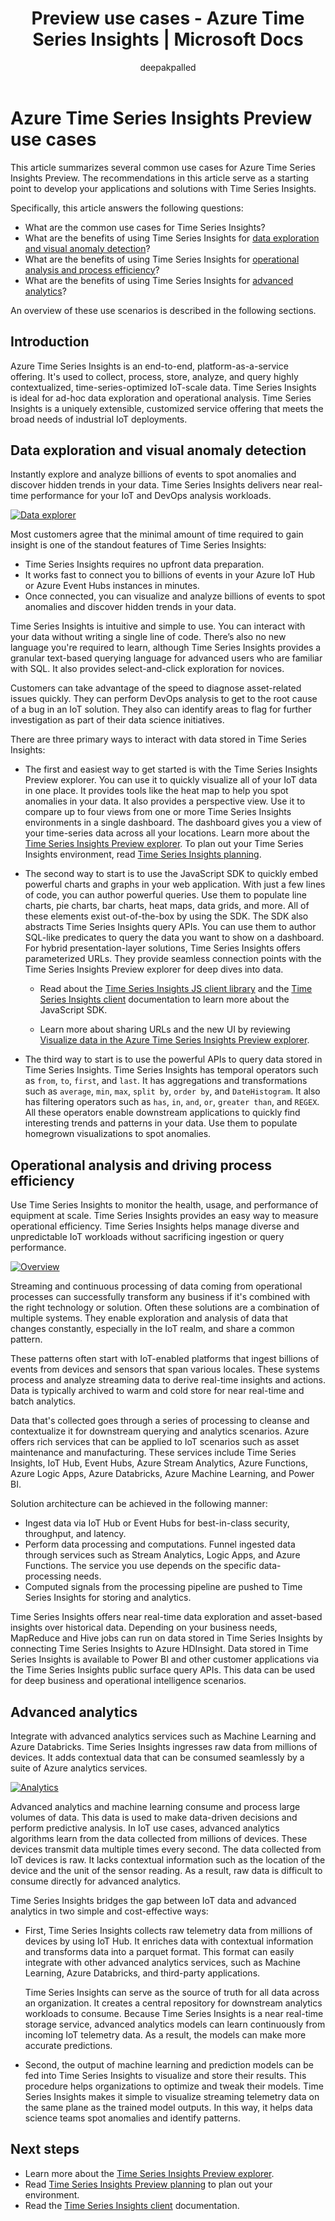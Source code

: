 ﻿---
title: 'Preview use cases - Azure Time Series Insights | Microsoft Docs'
description: Learn about Azure Time Series Insights Preview use cases.
author: deepakpalled
ms.author: dpalled
manager: cshankar
ms.workload: big-data
ms.service: time-series-insights
services: time-series-insights
ms.topic: conceptual
ms.date: 02/07/2020
ms.custom: seodec18
---

# Azure Time Series Insights Preview use cases

This article summarizes several common use cases for Azure Time Series Insights Preview. The recommendations in this article serve as a starting point to develop your applications and solutions with Time Series Insights.

Specifically, this article answers the following questions:

* What are the common use cases for Time Series Insights?
* What are the benefits of using Time Series Insights for [data exploration and visual anomaly detection](#data-exploration-and-visual-anomaly-detection)?
* What are the benefits of using Time Series Insights for [operational analysis and process efficiency](#operational-analysis-and-driving-process-efficiency)?
* What are the benefits of using Time Series Insights for [advanced analytics](#advanced-analytics)?

An overview of these use scenarios is described in the following sections.

## Introduction

Azure Time Series Insights is an end-to-end, platform-as-a-service offering. It's used to collect, process, store, analyze, and query highly contextualized, time-series-optimized IoT-scale data. Time Series Insights is ideal for ad-hoc data exploration and operational analysis. Time Series Insights is a uniquely extensible, customized service offering that meets the broad needs of industrial IoT deployments.

## Data exploration and visual anomaly detection

Instantly explore and analyze billions of events to spot anomalies and discover hidden trends in your data. Time Series Insights delivers near real-time performance for your IoT and DevOps analysis workloads.

[![Data explorer](media/v2-update-use-cases/data-explorer.png)](media/v2-update-use-cases/data-explorer.png#lightbox)

Most customers agree that the minimal amount of time required to gain insight is one of the standout features of Time Series Insights:

* Time Series Insights requires no upfront data preparation. 
* It works fast to connect you to billions of events in your Azure IoT Hub or Azure Event Hubs instances in minutes. 
* Once connected, you can visualize and analyze billions of events to spot anomalies and discover hidden trends in your data.

Time Series Insights is intuitive and simple to use. You can interact with your data without writing a single line of code. There’s also no new language you're required to learn, although Time Series Insights provides a granular text-based querying language for advanced users who are familiar with SQL. It also provides select-and-click exploration for novices.

Customers can take advantage of the speed to diagnose asset-related issues quickly. They can perform DevOps analysis to get to the root cause of a bug in an IoT solution. They also can identify areas to flag for further investigation as part of their data science initiatives. 

There are three primary ways to interact with data stored in Time Series Insights:

* The first and easiest way to get started is with the Time Series Insights Preview explorer. You can use it to quickly visualize all of your IoT data in one place. It provides tools like the heat map to help you spot anomalies in your data. It also provides a perspective view. Use it to compare up to four views from one or more Time Series Insights environments in a single dashboard. The dashboard gives you a view of your time-series data across all your locations. Learn more about the [Time Series Insights Preview explorer](./time-series-insights-update-explorer.md). To plan out your Time Series Insights environment, read [Time Series Insights planning](./time-series-insights-update-plan.md).

* The second way to start is to use the JavaScript SDK to quickly embed powerful charts and graphs in your web application. With just a few lines of code, you can author powerful queries. Use them to populate line charts, pie charts, bar charts, heat maps, data grids, and more. All of these elements exist out-of-the-box by using the SDK. The SDK also abstracts Time Series Insights query APIs. You can use them to author SQL-like predicates to query the data you want to show on a dashboard. For hybrid presentation-layer solutions, Time Series Insights offers parameterized URLs. They provide seamless connection points with the Time Series Insights Preview explorer for deep dives into data.

  * Read about the [Time Series Insights JS client library](https://github.com/microsoft/tsiclient/blob/master/docs/API.md) and the [Time Series Insights client](https://github.com/Microsoft/tsiclient) documentation to learn more about the JavaScript SDK.

  * Learn more about sharing URLs and the new UI by reviewing [Visualize data in the Azure Time Series Insights Preview explorer](time-series-insights-update-explorer.md).

* The third way to start is to use the powerful APIs to query data stored in Time Series Insights. Time Series Insights has temporal operators such as `from`, `to`, `first`, and `last`. It has aggregations and transformations such as `average`, `min`, `max`, `split by`, `order by`, and `DateHistogram`. It also has filtering operators such as `has`, `in`, `and`, `or`, `greater than`, and `REGEX`. All these operators enable downstream applications to quickly find interesting trends and patterns in your data. Use them to populate homegrown visualizations to spot anomalies.

## Operational analysis and driving process efficiency

Use Time Series Insights to monitor the health, usage, and performance of equipment at scale. Time Series Insights provides an easy way to measure operational efficiency. Time Series Insights helps manage diverse and unpredictable IoT workloads without sacrificing ingestion or query performance.

[![Overview](media/v2-update-use-cases/overview.png)](media/v2-update-use-cases/overview.png#lightbox)

Streaming and continuous processing of data coming from operational processes can successfully transform any business if it's combined with the right technology or solution. Often these solutions are a combination of multiple systems. They enable exploration and analysis of data that changes constantly, especially in the IoT realm, and share a common pattern.

These patterns often start with IoT-enabled platforms that ingest billions of events from devices and sensors that span various locales. These systems process and analyze streaming data to derive real-time insights and actions. Data is typically archived to warm and cold store for near real-time and batch analytics.

Data that's collected goes through a series of processing to cleanse and contextualize it for downstream querying and analytics scenarios. Azure offers rich services that can be applied to IoT scenarios such as asset maintenance and manufacturing. These services include Time Series Insights, IoT Hub, Event Hubs, Azure Stream Analytics, Azure Functions, Azure Logic Apps, Azure Databricks, Azure Machine Learning, and Power BI.

Solution architecture can be achieved in the following manner:

* Ingest data via IoT Hub or Event Hubs for best-in-class security, throughput, and latency.
* Perform data processing and computations. Funnel ingested data through services such as Stream Analytics, Logic Apps, and Azure Functions. The service you use depends on the specific data-processing needs.
* Computed signals from the processing pipeline are pushed to Time Series Insights for storing and analytics.

Time Series Insights offers near real-time data exploration and asset-based insights over historical data. Depending on your business needs, MapReduce and Hive jobs can run on data stored in Time Series Insights by connecting Time Series Insights to Azure HDInsight. Data stored in Time Series Insights is available to Power BI and other customer applications via the Time Series Insights public surface query APIs. This data can be used for deep business and operational intelligence scenarios.

## Advanced analytics

Integrate with advanced analytics services such as Machine Learning and Azure Databricks. Time Series Insights ingresses raw data from millions of devices. It adds contextual data that can be consumed seamlessly by a suite of Azure analytics services.

[![Analytics](media/v2-update-use-cases/advanced-analytics.png)](media/v2-update-use-cases/advanced-analytics.png#lightbox)

Advanced analytics and machine learning consume and process large volumes of data. This data is used to make data-driven decisions and perform predictive analysis. In IoT use cases, advanced analytics algorithms learn from the data collected from millions of devices. These devices transmit data multiple times every second. The data collected from IoT devices is raw. It lacks contextual information such as the location of the device and the unit of the sensor reading. As a result, raw data is difficult to consume directly for advanced analytics.

Time Series Insights bridges the gap between IoT data and advanced analytics in two simple and cost-effective ways:

* First, Time Series Insights collects raw telemetry data from millions of devices by using IoT Hub. It enriches data with contextual information and transforms data into a parquet format. This format can easily integrate with other advanced analytics services, such as Machine Learning, Azure Databricks, and third-party applications.

    Time Series Insights can serve as the source of truth for all data across an organization. It creates a central repository for downstream analytics workloads to consume. Because Time Series Insights is a near real-time storage service, advanced analytics models can learn continuously from incoming IoT telemetry data. As a result, the models can make more accurate predictions.

* Second, the output of machine learning and prediction models can be fed into Time Series Insights to visualize and store their results. This procedure helps organizations to optimize and tweak their models. Time Series Insights makes it simple to visualize streaming telemetry data on the same plane as the trained model outputs. In this way, it helps data science teams spot anomalies and identify patterns.

## Next steps

* Learn more about the [Time Series Insights Preview explorer](./time-series-insights-update-explorer.md).
* Read [Time Series Insights Preview planning](./time-series-insights-update-plan.md) to plan out your environment.
* Read the [Time Series Insights client](https://github.com/Microsoft/tsiclient) documentation.
